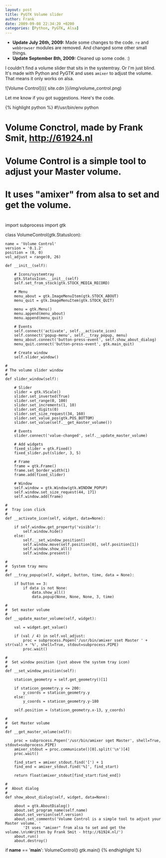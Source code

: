```yaml
---
layout: post
title: PyGTK Volume slider
author: Frank
date: 2009-09-08 22:34:20 +0200
categories: [Python, PyGTK, Alsa]
---
```


<ul class="green-list">
    <li><strong>Update July 26th, 2009:</strong> Made some changes to the code. <code>re</code>
    and <code>webbrowser</code> modules are removed. And changed some other small things.</li>
    <li><strong>Update September 8th, 2009:</strong> Cleaned up some code. :)</li>
</ul>

I couldn't find a volume slider that sits in the systemtray. Or I'm just blind.
It's made with Python and PyGTK and uses `amixer` to adjust the volume. That
means it only works on alsa.

![Volume Control]({{ site.cdn }}/img/volume_control.png)

Let me know if you got suggestions. Here's the code.

{% highlight python %}
#!/usr/bin/env python

#
#  Volume Conctrol, made by Frank Smit, http://61924.nl
#  Volume Control is a simple tool to adjust your Master volume.
#  It uses "amixer" from alsa to set and get the volume.
#

import subprocess
import gtk

class VolumeControl(gtk.StatusIcon):

    name = 'Volume Control'
    version = '0.1.2'
    position = (0, 0)
    vol_adjust = range(0, 26)

    def __init__(self):

        # Icons/systemtray
        gtk.StatusIcon.__init__(self)
        self.set_from_stock(gtk.STOCK_MEDIA_RECORD)

        # Menu
        menu_about = gtk.ImageMenuItem(gtk.STOCK_ABOUT)
        menu_quit = gtk.ImageMenuItem(gtk.STOCK_QUIT)

        menu = gtk.Menu()
        menu.append(menu_about)
        menu.append(menu_quit)

        # Events
        self.connect('activate', self.__activate_icon)
        self.connect('popup-menu', self.__tray_popup, menu)
        menu_about.connect('button-press-event', self.show_about_dialog)
        menu_quit.connect('button-press-event', gtk.main_quit)

        # Create window
        self.slider_window()

    #
    # The volume slider window
    #
    def slider_window(self):

        # Slider
        slider = gtk.VScale()
        slider.set_inverted(True)
        slider.set_range(0, 100)
        slider.set_increments(1, 10)
        slider.set_digits(0)
        slider.set_size_request(34, 160)
        slider.set_value_pos(gtk.POS_BOTTOM)
        slider.set_value(self.__get_master_volume())

        # Events
        slider.connect('value-changed', self.__update_master_volume)

        # Add widgets
        fixed_slider = gtk.Fixed()
        fixed_slider.put(slider, 3, 5)

        # Frame
        frame = gtk.Frame()
        frame.set_border_width(1)
        frame.add(fixed_slider)

        # Window
        self.window = gtk.Window(gtk.WINDOW_POPUP)
        self.window.set_size_request(44, 171)
        self.window.add(frame)

    #
    #  Tray icon click
    #
    def __activate_icon(self, widget, data=None):

        if self.window.get_property('visible'):
            self.window.hide()
        else:
            self.__set_window_position()
            self.window.move(self.position[0], self.position[1])
            self.window.show_all()
            self.window.present()

    #
    #  System tray menu
    #
    def __tray_popup(self, widget, button, time, data = None):

        if button == 3:
            if data is not None:
                data.show_all()
                data.popup(None, None, None, 3, time)

    #
    #  Set master volume
    #
    def __update_master_volume(self, widget):

        val = widget.get_value()

        if (val / 4) in self.vol_adjust:
            proc = subprocess.Popen('/usr/bin/amixer sset Master ' + str(val) + '%', shell=True, stdout=subprocess.PIPE)
            proc.wait()

    #
    #  Set window position (just above the system tray icon)
    #
    def __set_window_position(self):

        staticon_geometry = self.get_geometry()[1]

        if staticon_geometry.y <= 200:
            y_coords = staticon_geometry.y
        else:
            y_coords = staticon_geometry.y-180

        self.position = (staticon_geometry.x-13, y_coords)

    #
    #  Get Master volume
    #
    def __get_master_volume(self):

        proc = subprocess.Popen('/usr/bin/amixer sget Master', shell=True, stdout=subprocess.PIPE)
        amixer_stdout = proc.communicate()[0].split('\n')[4]
        proc.wait()

        find_start = amixer_stdout.find('[') + 1
        find_end = amixer_stdout.find('%]', find_start)

        return float(amixer_stdout[find_start:find_end])

    #
    #  About dialog
    #
    def show_about_dialog(self, widget, data=None):

        about = gtk.AboutDialog()
        about.set_program_name(self.name)
        about.set_version(self.version)
        about.set_comments('Volume Control is a simple tool to adjust your Master volume. '
            'It uses "amixer" from alsa to set and get the volume.\n\nWritten by Frank Smit - http://61924.nl/')
        about.run()
        about.destroy()

if __name__ == '__main__':
    VolumeControl()
    gtk.main()
{% endhighlight %}
